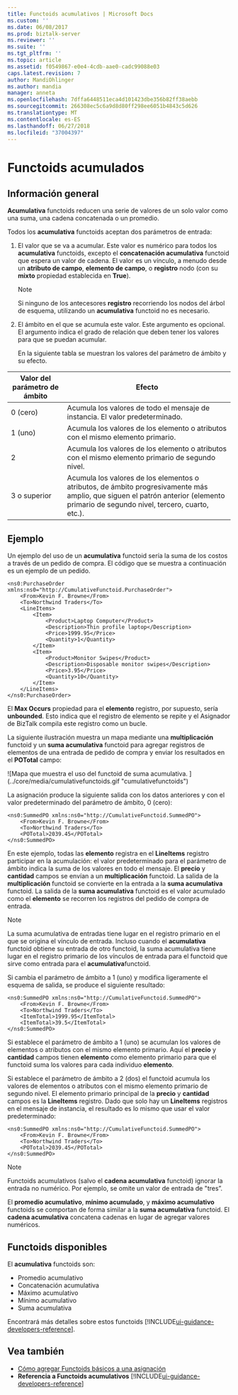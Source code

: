 ```yaml
---
title: Functoids acumulativos | Microsoft Docs
ms.custom: ''
ms.date: 06/08/2017
ms.prod: biztalk-server
ms.reviewer: ''
ms.suite: ''
ms.tgt_pltfrm: ''
ms.topic: article
ms.assetid: f0549867-e0e4-4cdb-aae0-cadc99088e03
caps.latest.revision: 7
author: MandiOhlinger
ms.author: mandia
manager: anneta
ms.openlocfilehash: 7dffa6448511eca4d101423dbe356b82ff38aebb
ms.sourcegitcommit: 266308ec5c6a9d8d80ff298ee6051b4843c5d626
ms.translationtype: MT
ms.contentlocale: es-ES
ms.lasthandoff: 06/27/2018
ms.locfileid: "37004397"
---
```

# <a name="cumulative-functoids"></a>Functoids acumulados

## <a name="overview"></a>Información general
**Acumulativa** functoids reducen una serie de valores de un solo valor como una suma, una cadena concatenada o un promedio.  

 Todos los **acumulativa** functoids aceptan dos parámetros de entrada:  

1. El valor que se va a acumular. Este valor es numérico para todos los **acumulativa** functoids, excepto el **concatenación acumulativa** functoid que espera un valor de cadena. El valor es un vínculo, a menudo desde un **atributo de campo**, **elemento de campo**, o **registro** nodo (con su **mixto** propiedad establecida en **True**).  

   > [!NOTE]
   >  Si ninguno de los antecesores **registro** recorriendo los nodos del árbol de esquema, utilizando un **acumulativa** functoid no es necesario.  

2. El ámbito en el que se acumula este valor. Este argumento es opcional. El argumento indica el grado de relación que deben tener los valores para que se puedan acumular.  

   En la siguiente tabla se muestran los valores del parámetro de ámbito y su efecto.  

|Valor del parámetro de ámbito|Efecto|  
|-----------------------------|------------|  
|0 (cero)|Acumula los valores de todo el mensaje de instancia. El valor predeterminado.|  
|1 (uno)|Acumula los valores de los elemento o atributos con el mismo elemento primario.|  
|2|Acumula los valores de los elemento o atributos con el mismo elemento primario de segundo nivel.|  
|3 o superior|Acumula los valores de los elementos o atributos, de ámbito progresivamente más amplio, que siguen el patrón anterior (elemento primario de segundo nivel, tercero, cuarto, etc.).|  

## <a name="example"></a>Ejemplo  
 Un ejemplo del uso de un **acumulativa** functoid sería la suma de los costos a través de un pedido de compra. El código que se muestra a continuación es un ejemplo de un pedido.  

```  
<ns0:PurchaseOrder xmlns:ns0="http://CumulativeFunctoid.PurchaseOrder">  
    <From>Kevin F. Browne</From>  
    <To>Northwind Traders</To>  
    <LineItems>  
        <Item>  
            <Product>Laptop Computer</Product>  
            <Description>Thin profile laptop</Description>  
            <Price>1999.95</Price>  
            <Quantity>1</Quantity>  
        </Item>  
        <Item>  
            <Product>Monitor Swipes</Product>  
            <Description>Disposable monitor swipes</Description>  
            <Price>3.95</Price>  
            <Quantity>10</Quantity>  
        </Item>  
    </LineItems>  
</ns0:PurchaseOrder>  
```  

 El **Max Occurs** propiedad para el **elemento** registro, por supuesto, sería **unbounded**. Esto indica que el registro de elemento se repite y el Asignador de BizTalk compila este registro como un bucle.  

 La siguiente ilustración muestra un mapa mediante una **multiplicación** functoid y un **suma acumulativa** functoid para agregar registros de elementos de una entrada de pedido de compra y enviar los resultados en el  **POTotal** campo:  

 ![Mapa que muestra el uso del functoid de suma acumulativa. ] (../core/media/cumulativefunctoids.gif "cumulativefunctoids")  


 La asignación produce la siguiente salida con los datos anteriores y con el valor predeterminado del parámetro de ámbito, 0 (cero):  

```  
<ns0:SummedPO xmlns:ns0="http://CumulativeFunctoid.SummedPO">  
    <From>Kevin F. Browne</From>  
    <To>Northwind Traders</To>  
    <POTotal>2039.45</POTotal>  
</ns0:SummedPO>  
```  

 En este ejemplo, todas las **elemento** registra en el **LineItems** registro participar en la acumulación: el valor predeterminado para el parámetro de ámbito indica la suma de los valores en todo el mensaje. El **precio** y **cantidad** campos se envían a un **multiplicación** functoid. La salida de la **multiplicación** functoid se convierte en la entrada a la **suma acumulativa** functoid. La salida de la **suma acumulativa** functoid es el valor acumulado como el **elemento** se recorren los registros del pedido de compra de entrada.  

> [!NOTE]
>  La suma acumulativa de entradas tiene lugar en el registro primario en el que se origina el vínculo de entrada. Incluso cuando el **acumulativa** functoid obtiene su entrada de otro functoid, la suma acumulativa tiene lugar en el registro primario de los vínculos de entrada para el functoid que sirve como entrada para el **acumulativa**functoid.  

 Si cambia el parámetro de ámbito a 1 (uno) y modifica ligeramente el esquema de salida, se produce el siguiente resultado:  

```  
<ns0:SummedPO xmlns:ns0="http://CumulativeFunctoid.SummedPO">  
    <From>Kevin F. Browne</From>  
    <To>Northwind Traders</To>  
    <ItemTotal>1999.95</ItemTotal>  
    <ItemTotal>39.5</ItemTotal>  
</ns0:SummedPO>  
```  

 Si establece el parámetro de ámbito a 1 (uno) se acumulan los valores de elementos o atributos con el mismo elemento primario. Aquí el **precio** y **cantidad** campos tienen **elemento** como elemento primario para que el functoid suma los valores para cada individuo **elemento**.  

 Si establece el parámetro de ámbito a 2 (dos) el functoid acumula los valores de elementos o atributos con el mismo elemento primario de segundo nivel. El elemento primario principal de la **precio** y **cantidad** campos es la **LineItems** registro. Dado que solo hay un **LineItems** registros en el mensaje de instancia, el resultado es lo mismo que usar el valor predeterminado:  

```  
<ns0:SummedPO xmlns:ns0="http://CumulativeFunctoid.SummedPO">  
    <From>Kevin F. Browne</From>  
    <To>Northwind Traders</To>  
    <POTotal>2039.45</POTotal>  
</ns0:SummedPO>  
```  

> [!NOTE]
>  Functoids acumulativos (salvo el **cadena acumulativa** functoid) ignorar la entrada no numérico. Por ejemplo, se omite un valor de entrada de "tres”.  

 El **promedio acumulativo**, **mínimo acumulado**, y **máximo acumulativo** functoids se comportan de forma similar a la **suma acumulativa** functoid. El **cadena acumulativa** concatena cadenas en lugar de agregar valores numéricos.  

## <a name="available-functoids"></a>Functoids disponibles

 El **acumulativa** functoids son: 

* Promedio acumulativo
* Concatenación acumulativa
* Máximo acumulativo
* Mínimo acumulativo
* Suma acumulativa

Encontrará más detalles sobre estos functoids [!INCLUDE[ui-guidance-developers-reference](../includes/ui-guidance-developers-reference.md)].

## <a name="see-also"></a>Vea también  
- [Cómo agregar Functoids básicos a una asignación](../core/how-to-add-basic-functoids-to-a-map.md)   
- **Referencia a Functoids acumulativos** [!INCLUDE[ui-guidance-developers-reference](../includes/ui-guidance-developers-reference.md)]

